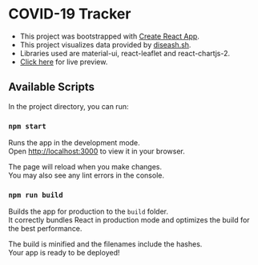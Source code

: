# COVID-19 Tracker

- This project was bootstrapped with [Create React App](https://github.com/facebook/create-react-app).
- This project visualizes data provided by [diseash.sh](https://disease.sh/).
- Libraries used are material-ui, react-leaflet and react-chartjs-2.
- [Click here](https://covid-19-tracker-d5d5f.web.app/) for live preview.

## Available Scripts

In the project directory, you can run:

### `npm start`

Runs the app in the development mode.\
Open [http://localhost:3000](http://localhost:3000) to view it in your browser.

The page will reload when you make changes.\
You may also see any lint errors in the console.

### `npm run build`

Builds the app for production to the `build` folder.\
It correctly bundles React in production mode and optimizes the build for the best performance.

The build is minified and the filenames include the hashes.\
Your app is ready to be deployed!
